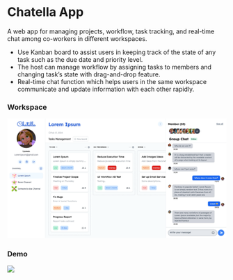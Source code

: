# Chatella App
A web app for managing projects, workflow, task tracking, and real-time chat among co-workers in different workspaces.
- Use Kanban board to assist users in keeping track of the state of any task such as the due date and priority level.
- The host can manage workflow by assigning tasks to members and changing task’s state with drag-and-drop feature.
- Real-time chat function which helps users in the same workspace communicate and update information with each other rapidly.

### Workspace
![](/images/chatella-image.jpeg)

### Demo
![](/images/demo.gif)